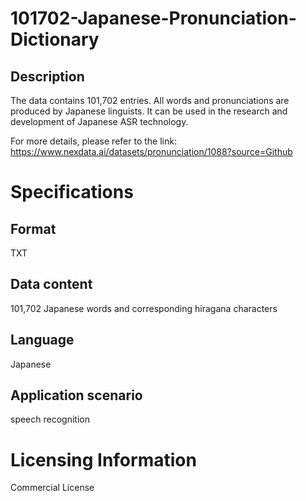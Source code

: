 # 101702-Japanese-Pronunciation-Dictionary

## Description
The data contains 101,702 entries. All words and pronunciations are produced by Japanese linguists. It can be used in the research and development of Japanese ASR technology.

For more details, please refer to the link: https://www.nexdata.ai/datasets/pronunciation/1088?source=Github


# Specifications
## Format
TXT
## Data content
101,702 Japanese words and corresponding hiragana characters
## Language
Japanese
## Application scenario
speech recognition

# Licensing Information
Commercial License
